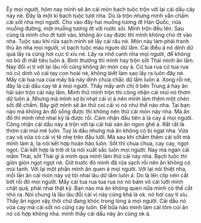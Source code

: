 Êy mọi người, hôm nay mình sẽ ăn cái món bạch tuộc trộn với lại cái dầu cây này nè. Đây là một kí bạch tuộc tươi nha. Dù là trộn nhưng mình vẫn chấm cái sốt nha mọi người. Cho vào đây hai muỗng tương ớt Hàn Quốc, nửa muỗng đường, một muỗng tương ớt với nước sôi. Mình trộn đều lên. Sau cùng là mình cho ớt tươi vào, không ăn cay được thì mình không cho ớt vào nha. Tuộc sau khi rửa sạch mình sẽ lấy cái râu nè. Món này làm phải tranh thủ ăn nha mọi người, vì bạch tuộc mau ngụm dữ lắm. Cái điều á nó dính dữ quá lấy ra cũng hơi cực tí xíu nè. Lấy ra nhớ canh nha mọi người, để không nó bò đi mất tiêu luôn á. Bình thường thì mình hay trộn sốt Thái mình ăn lắm. Nay đổi vị tí với lại lâu rồi cũng không ăn món cay á. Cứ tua rua cứ tua rua nó cứ dính vô cái tay con hoài nè, không biết làm sao lấy ra luôn đây nè. Mấy cái tua rua của mấy bà này dính chưa chắc dữ lắm luôn á. Xong rồi nè, đây là cái dầu cay tê á mọi người. Thấy mấy anh chị ở bên Trung á hay ăn hải sản trộn cái này lắm. Mình thử mình trộn thì công nhận cái mùi nó thơm dữ luôn á. Nhưng mà mình sợ bị nhạt cái vị á nên mình làm thêm một chén sốt để chấm. Bây giờ mình sẽ ăn thử coi cái vị nó như thế nào nha. Tại bạn nào mà không ăn đồ sống được thì không nên thử cái món này nha. Mà ăn đồ thì mình nhớ nhai kỹ là được rồi. Cảm nhận đầu tiên á là cay á mọi người. Công nhận cái dầu này á trộn với lại cái hải sản ăn ngon ghê á. Rất rất là thơm cái mùi mè luôn. Tuy là dầu nhưng mà ăn không có bị ngạt nha. Vừa cay và vừa có cái vị tê nhẹ trên đầu lưỡi. Mà sau khi chấm thêm cái sốt mà mình làm á, ta nói kết hợp hoàn hảo luôn. Sốt thì chua chua, cay cay, ngọt ngọt. Cái kết hợp là trời ơi ta nói xuất sắc luôn mọi người. Nay mà ngán cái mắm Thái, sốt Thái gì á mình qua mình làm thử cái này nha. Bạch tuộc thì giòn giòn ngọt ngọt nè. Giờ trước đó mình đã rửa sạch rồi nên ăn không có mùi tanh. Với lại một phần mình ăn quen á mọi người. Với lại nói thiệt nha, mỗi lần ăn cái món này vợ tôi nhai lâu dữ lắm luôn á. Do là lên clip nên cắt bớt rồi đó mọi người. Mấy cái tua rua tua rua nó nó bám vô cái lưỡi mình chặt quá, phải nhai thật kỹ. Bạn nào mà ăn không quen nữa mình có thể cắt nhỏ ra. Nói chung là lâu lâu đổi cái vị này cũng khá là ok. nó hơi cay tí xíu. Thấy ăn ngon vậy thôi chứ đang khóc trong lòng á mọi người. Cái dầu nó vừa cay mà cái sốt nó cũng cay luôn. Để bữa nào mình làm cái tôm coi ăn nó có hợp không nha. mình thấy cái dầu này ăn cũng ok á.